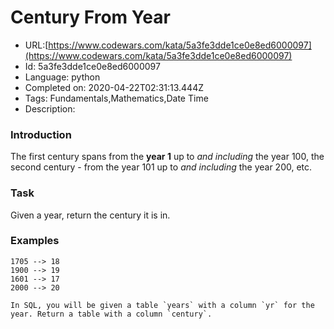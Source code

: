 # Century From Year

 - URL:[https://www.codewars.com/kata/5a3fe3dde1ce0e8ed6000097](https://www.codewars.com/kata/5a3fe3dde1ce0e8ed6000097)
 - Id: 5a3fe3dde1ce0e8ed6000097
 - Language: python
 - Completed on: 2020-04-22T02:31:13.444Z
 - Tags: Fundamentals,Mathematics,Date Time
 - Description:
### Introduction

The first century spans from the **year 1** up to *and including* the year 100, the second century - from the year 101 up to *and including* the year 200, etc.


### Task

Given a year, return the century it is in.


### Examples

```
1705 --> 18
1900 --> 19
1601 --> 17
2000 --> 20
```

```if:sql
In SQL, you will be given a table `years` with a column `yr` for the year. Return a table with a column `century`.
```


